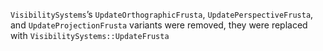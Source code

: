 
`VisibilitySystems`’s `UpdateOrthographicFrusta`, `UpdatePerspectiveFrusta`, and `UpdateProjectionFrusta` variants were removed, they were replaced with `VisibilitySystems::UpdateFrusta`

